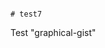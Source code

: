                                                                                                                                                                   # test7
Test "graphical-gist"